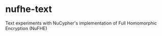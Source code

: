 # nufhe-text
Text experiments with NuCypher's implementation of Full Homomorphic Encryption (NuFHE)
